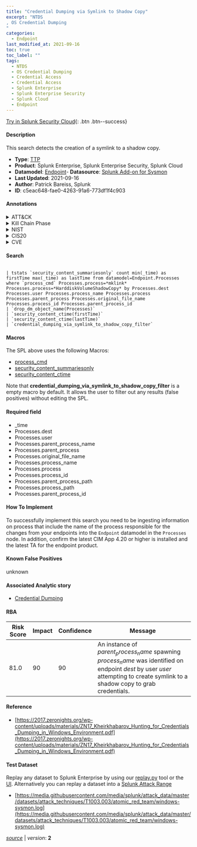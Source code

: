 ```yaml
---
title: "Credential Dumping via Symlink to Shadow Copy"
excerpt: "NTDS
, OS Credential Dumping
"
categories:
  - Endpoint
last_modified_at: 2021-09-16
toc: true
toc_label: ""
tags:
  - NTDS
  - OS Credential Dumping
  - Credential Access
  - Credential Access
  - Splunk Enterprise
  - Splunk Enterprise Security
  - Splunk Cloud
  - Endpoint
---
```




[Try in Splunk Security Cloud](https://www.splunk.com/en_splunk_app_enrichmentus/cyber-security.html){: .btn .btn--success}

#### Description

This search detects the creation of a symlink to a shadow copy.

- **Type**: [TTP](https://github.com/splunk/security_content/wiki/Detection-Analytic-Types)
- **Product**: Splunk Enterprise, Splunk Enterprise Security, Splunk Cloud
- **Datamodel**: [Endpoint](https://docs.splunk.com/Documentation/CIM/latest/User/Endpoint)- **Datasource**: [Splunk Add-on for Sysmon](https://splunkbase.splunk.com/app/5709)
- **Last Updated**: 2021-09-16
- **Author**: Patrick Bareiss, Splunk
- **ID**: c5eac648-fae0-4263-91a6-773df1f4c903


#### Annotations

<details>
  <summary>ATT&CK</summary>

<div markdown="1">


| ID             | Technique        |  Tactic             |
| -------------- | ---------------- |-------------------- |
| [T1003.003](https://attack.mitre.org/techniques/T1003/003/) | NTDS | Credential Access |

| [T1003](https://attack.mitre.org/techniques/T1003/) | OS Credential Dumping | Credential Access |

</div>
</details>


<details>
  <summary>Kill Chain Phase</summary>

<div markdown="1">

* Actions on Objectives


</div>
</details>


<details>
  <summary>NIST</summary>

<div markdown="1">

* DE.CM



</div>
</details>

<details>
  <summary>CIS20</summary>

<div markdown="1">

* CIS 8
* CIS 16



</div>
</details>

<details>
  <summary>CVE</summary>

<div markdown="1">


</div>
</details>

#### Search

```

| tstats `security_content_summariesonly` count min(_time) as firstTime max(_time) as lastTime from datamodel=Endpoint.Processes where `process_cmd` Processes.process=*mklink* Processes.process=*HarddiskVolumeShadowCopy* by Processes.dest Processes.user Processes.process_name Processes.process  Processes.parent_process Processes.original_file_name Processes.process_id Processes.parent_process_id 
| `drop_dm_object_name(Processes)` 
| `security_content_ctime(firstTime)`
| `security_content_ctime(lastTime)` 
| `credential_dumping_via_symlink_to_shadow_copy_filter`
```

#### Macros
The SPL above uses the following Macros:
* [process_cmd](https://github.com/splunk/security_content/blob/develop/macros/process_cmd.yml)
* [security_content_summariesonly](https://github.com/splunk/security_content/blob/develop/macros/security_content_summariesonly.yml)
* [security_content_ctime](https://github.com/splunk/security_content/blob/develop/macros/security_content_ctime.yml)

Note that **credential_dumping_via_symlink_to_shadow_copy_filter** is a empty macro by default. It allows the user to filter out any results (false positives) without editing the SPL.

#### Required field
* _time
* Processes.dest
* Processes.user
* Processes.parent_process_name
* Processes.parent_process
* Processes.original_file_name
* Processes.process_name
* Processes.process
* Processes.process_id
* Processes.parent_process_path
* Processes.process_path
* Processes.parent_process_id


#### How To Implement
To successfully implement this search you need to be ingesting information on process that include the name of the process responsible for the changes from your endpoints into the `Endpoint` datamodel in the `Processes` node. In addition, confirm the latest CIM App 4.20 or higher is installed and the latest TA for the endpoint product.

#### Known False Positives
unknown

#### Associated Analytic story
* [Credential Dumping](/stories/credential_dumping)




#### RBA

| Risk Score  | Impact      | Confidence   | Message      |
| ----------- | ----------- |--------------|--------------|
| 81.0 | 90 | 90 | An instance of $parent_process_name$ spawning $process_name$ was identified on endpoint $dest$ by user $user$ attempting to create symlink to a shadow copy to grab credentials. |


#### Reference

* [https://2017.zeronights.org/wp-content/uploads/materials/ZN17_Kheirkhabarov_Hunting_for_Credentials_Dumping_in_Windows_Environment.pdf](https://2017.zeronights.org/wp-content/uploads/materials/ZN17_Kheirkhabarov_Hunting_for_Credentials_Dumping_in_Windows_Environment.pdf)



#### Test Dataset
Replay any dataset to Splunk Enterprise by using our [replay.py](https://github.com/splunk/attack_data#using-replaypy) tool or the [UI](https://github.com/splunk/attack_data#using-ui).
Alternatively you can replay a dataset into a [Splunk Attack Range](https://github.com/splunk/attack_range#replay-dumps-into-attack-range-splunk-server)


* [https://media.githubusercontent.com/media/splunk/attack_data/master/datasets/attack_techniques/T1003.003/atomic_red_team/windows-sysmon.log](https://media.githubusercontent.com/media/splunk/attack_data/master/datasets/attack_techniques/T1003.003/atomic_red_team/windows-sysmon.log)



[*source*](https://github.com/splunk/security_content/tree/develop/detections/endpoint/credential_dumping_via_symlink_to_shadow_copy.yml) \| *version*: **2**